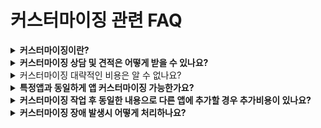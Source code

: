 # 커스터마이징 관련 FAQ

<details>

<summary><strong>커스터마이징이란?</strong></summary>

커스터마이징의 본래 뜻은 고객의 요구에 따라 제품을 만들어주는 일종의 맞춤제작 서비스로 ‘주문 제작하다’라는 뜻을 가지고 있어요.

스윙의 커스터마이징 역시 같은 뜻으로 사용자분들이 원하는 내용을 반영하여 1:1 앱 개발 작업을 해드리는 것입니다.

스윙에서 기본 제공하는 서비스 외에 다른 기능을 추가하거나, 전체적인 앱 개발이 필요한 경우 스윙에게 커스터마이징을 요청하여 원하는 앱을 개발&제작할 수 있습니다.

스윙 커스터마이징은 100% 고객의 원하는 내용으로 개발을 해드립니다.

따라서 사용자분들은 앱개발 커스터마이징 의뢰를 하실 때 기획안, 스토리보드 등을 제작하여 어떻게 앱을 만들고 싶으신지 알려주셔야 합니다.

커스터마이징은 앱개발 내용에 따라 견적을 산출해드리구요. 개발 기간 및 작업 내용을 엔지니어가 상세히 상담 도와드립니다.

커스터마이징 상담은 먼저 help@swing2app.co.kr 메일로 앱제작 기획안, 스토리보드 등을 준비해서 보내주시기 바랍니다.

간단한 기능 및 이미 스윙에서 제공한 적이 있는 커스텀 기능은 고객센터에서 바로 안내를 도와드릴 수 있지만,앱 전체 개발 및 복잡한 내용 구성은 구체적인 기획안이 없으면 상담을 도와드릴 수 없는 점 양해부탁드립니다.

</details>

<details>

<summary><strong>커스터마이징 상담 및 견적은 어떻게 받을 수 있나요?</strong></summary>

커스터마이징 상담은 먼저 앱개발에 대한 기획안, 스토리보드 등을 스윙투앱 메일로 보내주셔야 상담이 가능합니다.

구체적인 앱제작 기획안이 있어야 내용 확인 후 개발 엔지니어가 상담을 도와 드릴 수 있습니다.

\*앱제작 기획안, 스토리보드 등을 준비해서 스윙투앱 메일주소 help@swing2app.co.kr 로 보내주시기 바랍니다.

메일 주시면 커스텀 개발 담당 엔지니어가 내용 확인 후 개발이 가능한지, 개발 기간, 개발 비용 견적등을 안내해드리며 해당 내용으로 상담 도와드립니다.

</details>

<details>

<summary>커스터마이징 대략적인 비용은 알 수 없나요?</summary>

커스텀은가격 정찰제가 아닙니다.

그리고 사용자분들의 커스텀 내용을 반영한 1:1 개발 작업이기 때문에 개발 견적이 정해져 있지 않습니다.

견적은 제작 내용에 따라 몇 십만원에서\~몇 천만원까지 금액의 폭이 커지기 때문에 커스텀으로 정해진 비용이 없습니다.

따라서 당사에서는 상담을 통해서만 커스터마이징 견적을 안내해드리고 있는 점

</details>

<details>

<summary><strong>특정앱과 동일하게 앱 커스터마이징 가능한가요?</strong></summary>

시중에 나온 앱을 보여주시면서 이 앱처럼 똑같이 만들고 싶다고 문의를 주시는 경우도 있는데요.

앱을 확인하여 동일하게 앱개발이 가능한지는 엔지니어 확인 후 안내를 해드릴 수 있습니다.

디자인 및 제작 방법이 단순한 앱의 경우는 엔지니어가 확인하여 커스텀 비용 안내를 해드릴 수 있구요.

그런데 **\*\*앱의 내용이 복잡하고 보여지는 내용 외에 내부적으로 개발 소스가 많이 적용된 앱의 경우는 정확한 개발 비용을 산정해드리기 어려울 수 있습니다.**

(특정 앱의 내부 개발 소스는 앱만 봐서는 확인이 안되고, 실제 개발이 들어가야 확인이 가능하기 때문이에요.)

\*\* 그리고 디자인 및 구성형태를 동일하게 만드는 것인지, 형태만 비슷하게 하는 것인지, 특정 메뉴만 동일하게 넣고 싶은 것인지를 분명히 알려주셔야 합니다.

앱 이름을 알려주시고 커스텀 문의를 주셔도 되지만 정확한 앱 개발 요청사항을 알려주시기 바랍니다.

</details>

<details>

<summary><strong>커스터마이징 작업 후 동일한 내용으로 다른 앱에 추가할 경우 추가비용이 있나요?</strong></summary>

**커스터마이징 작업 후 동일한 내용으로 다른앱에 추가할 경우 라이선스 비용 10만원이 추가됩니다.**

동일한 내용으로 다시 다른 앱에 적용을 하는데도 비용이 추가되는 이유는 개발비가 아닌, 라이선스 비용이 부과된다고 보시면 됩니다.

라이선스 비용은 커스터마이징 프로그램에 대한 무분별한 사용을 막기위해 반드시 필요한 정책입니다.

커스터마이징 개발비용에 책정된 대상은 1개 앱을 기준으로 하며, 확장시 추가 라이선스비를 받게 되는것입니다.

따라서 라이선스 복사 비용으로 10만원씩 추가비용이 발생하는 점 유념해주시기 바랍니다.

</details>

<details>

<summary><strong>커스터마이징 장애 발생시 어떻게 처리하나요?</strong></summary>

커스터마이징을 적용한 내용에서 에러사항이나 장애가 발생하면 즉시 조치하여 처리해드립니다.

다만 스윙에서 사용자분들의 앱을 모니터링하면서 계속 관리해드릴 수는 없어요.

따라서 커스터마이징을 받은 사용자분들이 앱을 이용하면서 문제가 생기면, 당사 고객센터나 문의메일로 문의주셔야만 당사에서 확인하고 처리해드릴 수 있습니다.

커스터마이징에서 발생된 장애 처리 및 유지보수는 당연히 추가 비용 없이 당사에서 처리해드립니다.

\*당사(스윙앱, 커스터마이징 내용)의 장애나 에러가 아닌 외부에서 생긴 에러사항은 당사에서 처리해드릴 수 없고, 해당 내용은 개발자가 확인 후 안내해드립니다.

</details>
